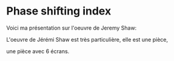 # Phase shifting index
Voici ma présentation sur l'oeuvre de Jeremy Shaw:

L'oeuvre de Jérémi Shaw est très particulière, elle est une pièce,

une pièce avec 6 écrans.
